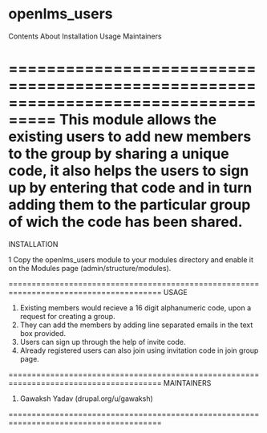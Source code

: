 # openlms_users
Contents
About
Installation
Usage
Maintainers

===================================================================================
This module allows the existing users to add new members to the group by sharing a unique code, it also helps the users to sign up by entering that code and in turn adding them to the particular group of wich the code has been shared.
=======================================================================================
INSTALLATION

1 Copy the openlms_users module to your modules directory and enable it on the Modules
  page (admin/structure/modules).

=======================================================================================
USAGE
1. Existing members would recieve a 16 digit alphanumeric code, upon a request for creating a group.
2. They can add the members by adding line separated emails in the text box provided.
3. Users can sign up through the help of invite code.
4. Already registered users can also join using invitation code in join group page.

=======================================================================================
MAINTAINERS
1) Gawaksh Yadav (drupal.org/u/gawaksh)

=======================================================================================
